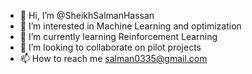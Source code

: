 - 👋 Hi, I’m @SheikhSalmanHassan
- 👀 I’m interested in Machine Learning and optimization
- 🌱 I’m currently learning Reinforcement Learning
- 💞️ I’m looking to collaborate on pilot projects
- 📫 How to reach me salman0335@gmail.com

<!---
SheikhSalmanHassan/SheikhSalmanHassan is a ✨ special ✨ repository because its `README.md` (this file) appears on your GitHub profile.
You can click the Preview link to take a look at your changes.
--->
